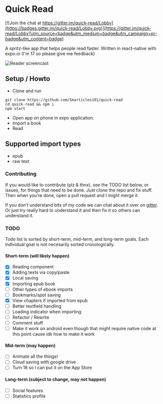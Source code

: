 # Quick Read

[![Join the chat at https://gitter.im/quick-read/Lobby](https://badges.gitter.im/quick-read/Lobby.svg)](https://gitter.im/quick-read/Lobby?utm_source=badge&utm_medium=badge&utm_campaign=pr-badge&utm_content=badge)

A spritz-like app that helps people read faster. Written in react-native with expo.io
(I'm 17 so please give me feedback)

![Reader screencast](https://github.com/Smarticles101/quick-read/blob/master/reader.GIF?raw=true)

## Setup / Howto

* Clone and run
```
git clone https://github.com/Smarticles101/quick-read
cd quick-read && npm i
npm start
```
* Open app on phone in expo application.
* Import a book
* Read

## Supported import types
* epub
* raw text

### Contributing
If you would like to contribute (plz & thnx), see the TODO list below, or issues, for things that need to be done.
Just clone the repo and fix stuff. Then when you're done, open a pull request and I might merge it.

If you don't understand bits of my code we can chat about it over on [gitter](https://gitter.im/quick-read). 
Or just try really hard to understand it and then fix it so others can understand it.

### TODO
Todo list is sorted by short-term, mid-term, and long-term
goals. Each individual goal is not necesarily sorted cronologically.

#### Short-term (will likely happen)
- [X] Reading component
- [X] Adding texts via copy/paste
- [X] Local saving
- [X] Importing epub book
- [ ] Other types of ebook imports
- [ ] Bookmarks/spot saving
- [X] View chapters if imported from epub
- [ ] Better textfield handling
- [ ] Loading indicator when importing
- [ ] Refactor / Rewrite
- [ ] Comment stuff
- [ ] Make it work on android even though that might require native code at this point cause idk how to make it work

#### Mid-term (may happen)
- [ ] Animate all the things!
- [ ] Cloud saving with google drive
- [ ] Turn 18 so I can put it on the App Store

#### Long-term (subject to change, may not happen)
- [ ] Social features
- [ ] Statistics profile
